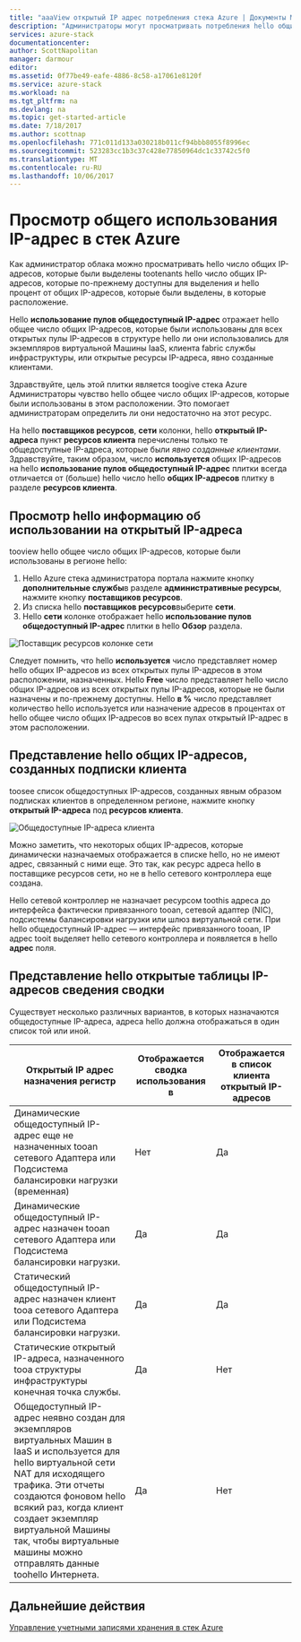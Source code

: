 ```yaml
---
title: "aaaView открытый IP адрес потребления стека Azure | Документы Microsoft"
description: "Администраторы могут просматривать потребления hello общих IP-адресов в области"
services: azure-stack
documentationcenter: 
author: ScottNapolitan
manager: darmour
editor: 
ms.assetid: 0f77be49-eafe-4886-8c58-a17061e8120f
ms.service: azure-stack
ms.workload: na
ms.tgt_pltfrm: na
ms.devlang: na
ms.topic: get-started-article
ms.date: 7/18/2017
ms.author: scottnap
ms.openlocfilehash: 771c011d133a030218b011cf94bbb8055f8996ec
ms.sourcegitcommit: 523283cc1b3c37c428e77850964dc1c33742c5f0
ms.translationtype: MT
ms.contentlocale: ru-RU
ms.lasthandoff: 10/06/2017
---
```

# <a name="view-public-ip-address-consumption-in-azure-stack"></a>Просмотр общего использования IP-адрес в стек Azure
Как администратор облака можно просматривать hello число общих IP-адресов, которые были выделены tootenants hello число общих IP-адресов, которые по-прежнему доступны для выделения и hello процент от общих IP-адресов, которые были выделены, в которые расположение.

Hello **использование пулов общедоступный IP-адрес** отражает hello общее число общих IP-адресов, которые были использованы для всех открытых пулы IP-адресов в структуре hello ли они использовались для экземпляров виртуальной Машины IaaS, клиента fabric службы инфраструктуры, или открытые ресурсы IP-адреса, явно созданные клиентами.

Здравствуйте, цель этой плитки является toogive стека Azure Администраторы чувство hello общее число общих IP-адресов, которые были использованы в этом расположении. Это помогает администраторам определить ли они недостаточно на этот ресурс.

На hello **поставщиков ресурсов**, **сети** колонки, hello **открытый IP-адреса** пункт **ресурсов клиента** перечислены только те общедоступные IP-адреса, которые были *явно созданные клиентами*. Здравствуйте, таким образом, число **используется** общих IP-адресов на hello **использование пулов общедоступный IP-адрес** плитки всегда отличается от (больше) hello число hello **общих IP-адресов** плитку в разделе **ресурсов клиента**.

## <a name="view-hello-public-ip-address-usage-information"></a>Просмотр hello информацию об использовании на открытый IP-адреса
tooview hello общее число общих IP-адресов, которые были использованы в регионе hello:

1. Hello Azure стека администратора портала нажмите кнопку **дополнительные службы**в разделе **административные ресурсы**, нажмите кнопку **поставщиков ресурсов**.
2. Из списка hello **поставщиков ресурсов**выберите **сети**.
3. Hello **сети** колонке отображает hello **использование пулов общедоступный IP-адрес** плитки в hello **Обзор** раздела.

![Поставщик ресурсов колонке сети](media/azure-stack-viewing-public-ip-address-consumption/image01.png)

Следует помнить, что hello **используется** число представляет номер hello общих IP-адресов из всех открытых пулы IP-адресов в этом расположении, назначенных. Hello **Free** число представляет hello число общих IP-адресов из всех открытых пулы IP-адресов, которые не были назначены и по-прежнему доступны. Hello **в %** число представляет количество hello используется или назначение адресов в процентах от hello общее число общих IP-адресов во всех пулах открытый IP-адрес в этом расположении.

## <a name="view-hello-public-ip-addresses-that-were-created-by-tenant-subscriptions"></a>Представление hello общих IP-адресов, созданных подписки клиента
toosee список общедоступных IP-адресов, созданных явным образом подписках клиентов в определенном регионе, нажмите кнопку **открытый IP-адреса** под **ресурсов клиента**.

![Общедоступные IP-адреса клиента](media/azure-stack-viewing-public-ip-address-consumption/image02.png)

Можно заметить, что некоторых общих IP-адресов, которые динамически назначаемых отображается в списке hello, но не имеют адрес, связанный с ними еще. Это так, как ресурс адреса hello в поставщике ресурсов сети, но не в hello сетевого контроллера еще создана.

Hello сетевой контроллер не назначает ресурсом toothis адреса до интерфейса фактически привязанного tooan, сетевой адаптер (NIC), подсистемы балансировки нагрузки или шлюз виртуальной сети. При hello общедоступный IP-адрес — интерфейс привязанного tooan, IP адрес tooit выделяет hello сетевого контроллера и появляется в hello **адрес** поля.

## <a name="view-hello-public-ip-address-information-summary-table"></a>Представление hello открытые таблицы IP-адресов сведения сводки
Существует несколько различных вариантов, в которых назначаются общедоступные IP-адреса, адреса hello должна отображаться в один список той или иной.

| **Открытый IP адрес назначения регистр** | **Отображается сводка использования в** | **Отображается в список клиента открытый IP-адресов** |
| --- | --- | --- |
| Динамические общедоступный IP-адрес еще не назначенных tooan сетевого Адаптера или Подсистема балансировки нагрузки (временная) |Нет |Да |
| Динамические общедоступный IP-адрес назначен tooan сетевого Адаптера или Подсистема балансировки нагрузки. |Да |Да |
| Статический общедоступный IP-адрес назначен клиент tooa сетевого Адаптера или Подсистема балансировки нагрузки. |Да |Да |
| Статические открытый IP-адреса, назначенного tooa структуры инфраструктуры конечная точка службы. |Да |Нет |
| Общедоступный IP-адрес неявно создан для экземпляров виртуальных Машин в IaaS и используется для hello виртуальной сети NAT для исходящего трафика. Эти отчеты создаются фоновом hello всякий раз, когда клиент создает экземпляр виртуальной Машины так, чтобы виртуальные машины можно отправлять данные toohello Интернета. |Да |Нет |

## <a name="next-steps"></a>Дальнейшие действия
[Управление учетными записями хранения в стек Azure](azure-stack-manage-storage-accounts.md)